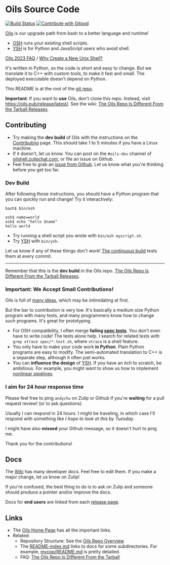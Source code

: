 Oils Source Code
================

[![Build
Status](https://github.com/oils-for-unix/oils/actions/workflows/all-builds.yml/badge.svg?branch=master)](https://github.com/oils-for-unix/oils/actions/workflows/all-builds.yml) <a href="https://gitpod.io/from-referrer/">
  <img src="https://img.shields.io/badge/Contribute%20with-Gitpod-908a85?logo=gitpod" alt="Contribute with Gitpod" />
</a>

[Oils][home-page] is our upgrade path from bash to a better language and runtime!  

- [OSH][] runs your existing shell scripts.
- [YSH][] is for Python and JavaScript users who avoid shell.

[home-page]: https://oils.pub/

[OSH]: https://oils.pub/cross-ref.html#OSH
[YSH]: https://oils.pub/cross-ref.html#YSH

[rename]: https://www.oilshell.org/blog/2023/03/rename.html

[Oils 2023 FAQ][faq-2023] / [Why Create a New Unix Shell?][why]

[faq-2023]: https://www.oilshell.org/blog/2023/03/faq.html
[why]: https://www.oilshell.org/blog/2021/01/why-a-new-shell.html

It's written in Python, so the code is short and easy to change.  But we
translate it to C++ with custom tools, to make it fast and small.  The deployed
executable doesn't depend on Python.

This README is at the root of the [git repo][git-repo].

**Important**: If you want to **use** Oils, don't clone this repo.  Instead, visit
<https://oils.pub/release/latest/>.
See the wiki: [The Oils Repo Is Different From the Tarball Releases](https://github.com/oils-for-unix/oils/wiki/The-Oils-Repo-Is-Different-From-the-Tarball-Releases).

[git-repo]: https://github.com/oils-for-unix/oils

<div id="toc">
</div>

## Contributing

* Try making the **dev build** of Oils with the instructions on the
  [Contributing][] page.  This should take 1 to 5 minutes if you have a Linux
  machine.
* If it doesn't, let us know.  You can post on the `#oils-dev` channel of
  [oilshell.zulipchat.com][], or file an issue on Github.
* Feel free to grab an [issue from
  Github](https://github.com/oils-for-unix/oils/issues?q=is%3Aissue+is%3Aopen+label%3A%22good+first+issue%22).
  Let us know what you're thinking before you get too far.

[Contributing]: https://github.com/oils-for-unix/oils/wiki/Contributing
[oilshell.zulipchat.com]: https://oilshell.zulipchat.com/
[blog]: https://oils.pub/blog/

### Dev Build

After following those instructions, you should have a Python program that you
can quickly run and change!  Try it interactively:

    bash$ bin/osh

    osh$ name=world
    osh$ echo "hello $name"
    hello world

- Try running a shell script you wrote with `bin/osh myscript.sh`.
- Try [YSH][] with `bin/ysh`.

Let us know if any of these things don't work!  [The continuous
build](https://op.oilshell.org/) tests them at every commit.

---

Remember that this is the **dev build** in the Oils repo.  [The Oils Repo Is
Different From the Tarball
Releases](https://github.com/oils-for-unix/oils/wiki/The-Oils-Repo-Is-Different-From-the-Tarball-Releases).

### Important: We Accept Small Contributions!

Oils is full of [many ideas](https://oils.pub/blog/), which may be
intimidating at first.

But the bar to contribution is very low.  It's basically a medium size Python
program with many tests, and many programmers know how to change such programs.
It's great for prototyping.

- For OSH compatibility, I often merge **failing [spec
  tests](https://oils.pub/cross-ref.html#spec-test)**.  You don't even
  have to write code!  The tests alone help.  I search for related tests with
  `grep xtrace spec/*.test.sh`, where `xtrace` is a shell feature.
- You only have to make your code work **in Python**.  Plain Python programs
  are easy to modify.  The semi-automated translation to C++ is a separate
  step, although it often just works. 
- You can **influence the design** of [YSH][].  If you have an itch to
  scratch, be ambitious.  For example, you might want to show us how to
  implement [nonlinear pipelines](https://github.com/oils-for-unix/oils/issues/843).

### I aim for 24 hour response time

Please feel free to ping `andychu` on Zulip or Github if you're **waiting** for
a pull request review!  (or to ask questions)

Usually I can respond in 24 hours. I might be traveling, in which case I'll
respond with something like *I hope to look at this by Tuesday*.

I might have also **missed** your Github message, so it doesn't hurt to ping
me.

Thank you for the contributions!

## Docs

The [Wiki](https://github.com/oils-for-unix/oils/wiki) has many developer docs.  Feel
free to edit them.  If you make a major change, let us know on Zulip!

If you're confused, the best thing to do is to ask on Zulip and someone should
produce a pointer and/or improve the docs.

Docs for **end users** are linked from each [release
page](https://oils.pub/releases.html).

## Links

* The [Oils Home Page][home-page] has all the important links.
* Related:
  * Repository Structure: See the [Oils Repo Overview][repo-overview]
  * The [README-index.md](README-index.md) links to docs for some
    subdirectories.  For example, [mycpp/README.md](mycpp/README.md) is pretty
    detailed.
  * FAQ: [The Oils Repo Is Different From the Tarball][repo-tarball-faq]

[repo-overview]: doc/repo-overview.md

[repo-tarball-faq]: https://github.com/oils-for-unix/oils/wiki/The-Oils-Repo-Is-Different-From-the-Tarball-Releases

